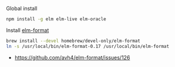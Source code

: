 Global install

```sh
npm install -g elm elm-live elm-oracle
```

Install [elm-format](https://github.com/avh4/elm-format)

```sh
brew install --devel homebrew/devel-only/elm-format
ln -s /usr/local/bin/elm-format-0.17 /usr/local/bin/elm-format
```

- https://github.com/avh4/elm-format/issues/126
